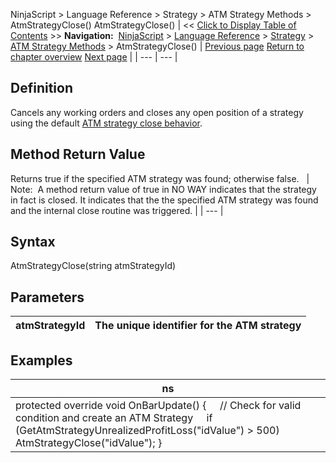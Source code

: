 ﻿
NinjaScript > Language Reference > Strategy > ATM Strategy Methods > AtmStrategyClose()
AtmStrategyClose()
| << [Click to Display Table of Contents](atmstrategyclose.md) >> **Navigation:**     [NinjaScript](ninjascript-1.md) > [Language Reference](language_reference_wip-1.md) > [Strategy](strategy-1.md) > [ATM Strategy Methods](atm_strategy_methods-1.md) > AtmStrategyClose() | [Previous page](atmstrategychangestoptarget-1.md) [Return to chapter overview](atm_strategy_methods-1.md) [Next page](atmstrategycreate-1.md) |
| --- | --- |
## Definition
Cancels any working orders and closes any open position of a strategy using the default [ATM strategy close behavior](closing_a_position_or_atm_stra-1.md).
 
## Method Return Value
Returns true if the specified ATM strategy was found; otherwise false. 
 
| Note:  A method return value of true in NO WAY indicates that the strategy in fact is closed. It indicates that the the specified ATM strategy was found and the internal close routine was triggered. |
| --- |

## Syntax
AtmStrategyClose(string atmStrategyId)
## 
## Parameters
| atmStrategyId | The unique identifier for the ATM strategy |
| --- | --- |
## 
## 
## Examples
| ns |
| --- |
| protected override void OnBarUpdate() {      // Check for valid condition and create an ATM Strategy      if (GetAtmStrategyUnrealizedProfitLoss("idValue") > 500)          AtmStrategyClose("idValue"); } |


